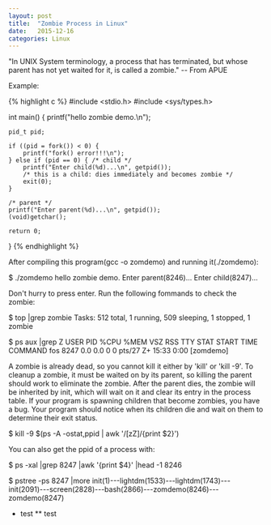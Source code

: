 ```yaml
---
layout: post
title:  "Zombie Process in Linux"
date:   2015-12-16
categories: Linux
---
```

"In UNIX System terminology, a process that has terminated, but whose parent has not yet waited for it, is called a zombie." -- From APUE

Example:

{% highlight c %}
#include <stdio.h>
#include <sys/types.h>

int main()
{
    printf("hello zombie demo.\n");

    pid_t pid;

    if ((pid = fork()) < 0) {
        printf("fork() error!!!\n");
    } else if (pid == 0) { /* child */
        printf("Enter child(%d)...\n", getpid()); 
        /* this is a child: dies immediately and becomes zombie */
        exit(0);
    } 

    /* parent */
    printf("Enter parent(%d)...\n", getpid());
    (void)getchar();

    return 0;
}
{% endhighlight %}

After compiling this program(gcc -o zomdemo) and running it(./zomdemo):

$ ./zomdemo
hello zombie demo.
Enter parent(8246)...
Enter child(8247)...

Don't hurry to press enter. Run the following fommands to check the zombie:

$ top |grep zombie
Tasks: 512 total,   1 running, 509 sleeping,   1 stopped,   1 zombie

$ ps aux |grep Z
USER        PID %CPU %MEM    VSZ   RSS TTY      STAT START   TIME COMMAND
fos        8247  0.0  0.0      0     0 pts/27   Z+   15:33   0:00 [zomdemo] <defunct>


A zombie is already dead, so you cannot kill it either by 'kill' or 'kill -9'. To cleanup a zombie, it must be waited on by its parent, so killing the parent should work to eliminate the zombie. After the parent dies, the zombie will be inherited by init, which will wait on it and clear its entry in the process table. If your program is spawning children that become zombies, you have a bug. Your program should notice when its children die and wait on them to determine their exit status.

$ kill -9 $(ps -A -ostat,ppid | awk '/[zZ]/{print $2}')


You can also get the ppid of a process with:

$ ps -xal |grep 8247 |awk '{print $4}' |head -1
8246

$ pstree -ps 8247 |more
init(1)---lightdm(1533)---lightdm(1743)---init(2091)---screen(2828)---bash(2866)---zomdemo(8246)---zomdemo(8247)


* test
** test
